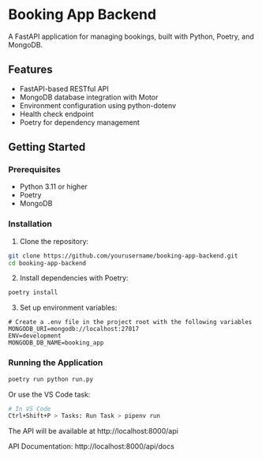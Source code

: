 # Booking App Backend

A FastAPI application for managing bookings, built with Python, Poetry, and MongoDB.

## Features

- FastAPI-based RESTful API
- MongoDB database integration with Motor
- Environment configuration using python-dotenv
- Health check endpoint
- Poetry for dependency management

## Getting Started

### Prerequisites

- Python 3.11 or higher
- Poetry
- MongoDB 

### Installation

1. Clone the repository:
```bash
git clone https://github.com/yourusername/booking-app-backend.git
cd booking-app-backend
```

2. Install dependencies with Poetry:
```bash
poetry install
```

3. Set up environment variables:
```
# Create a .env file in the project root with the following variables
MONGODB_URI=mongodb://localhost:27017
ENV=development
MONGODB_DB_NAME=booking_app
```

### Running the Application

```bash
poetry run python run.py
```

Or use the VS Code task:
```bash
# In VS Code
Ctrl+Shift+P > Tasks: Run Task > pipenv run
```

The API will be available at http://localhost:8000/api

API Documentation: http://localhost:8000/api/docs